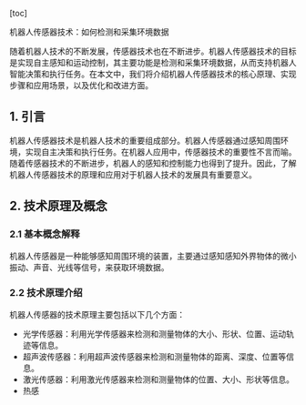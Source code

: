
[toc]                    
                
                
机器人传感器技术：如何检测和采集环境数据

随着机器人技术的不断发展，传感器技术也在不断进步。机器人传感器技术的目标是实现自主感知和运动控制，其主要功能是检测和采集环境数据，从而支持机器人智能决策和执行任务。在本文中，我们将介绍机器人传感器技术的核心原理、实现步骤和应用场景，以及优化和改进方面。

## 1. 引言

机器人传感器技术是机器人技术的重要组成部分。机器人传感器通过感知周围环境，实现自主决策和执行任务。在机器人应用中，传感器技术的重要性不言而喻。随着传感器技术的不断进步，机器人的感知和控制能力也得到了提升。因此，了解机器人传感器技术的原理和应用对于机器人技术的发展具有重要意义。

## 2. 技术原理及概念

### 2.1 基本概念解释

机器人传感器是一种能够感知周围环境的装置，主要通过感知感知外界物体的微小振动、声音、光线等信号，来获取环境数据。

### 2.2 技术原理介绍

机器人传感器的技术原理主要包括以下几个方面：

- 光学传感器：利用光学传感器来检测和测量物体的大小、形状、位置、运动轨迹等信息。
- 超声波传感器：利用超声波传感器来检测和测量物体的距离、深度、位置等信息。
- 激光传感器：利用激光传感器来检测和测量物体的位置、大小、形状等信息。
- 热感

